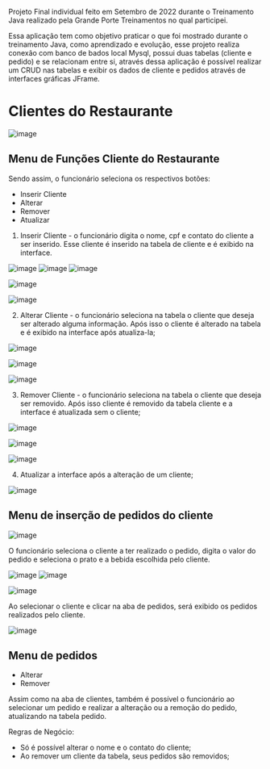 Projeto Final individual feito em Setembro de 2022 durante o Treinamento Java realizado pela Grande Porte Treinamentos no qual participei.

Essa aplicação tem como objetivo praticar o que foi mostrado durante o treinamento Java, como aprendizado e evolução, esse projeto realiza conexão 
com banco de bados local Mysql, possui duas tabelas (cliente e pedido) e se relacionam entre si, através dessa aplicação é possível 
realizar um CRUD nas tabelas e exibir os dados de cliente e pedidos através de interfaces gráficas JFrame.

# Clientes do Restaurante

![image](https://user-images.githubusercontent.com/68198636/194935379-4302ab13-78ed-4c10-80aa-87ff44c825c9.png)

 
## Menu de Funções Cliente do Restaurante

Sendo assim, o funcionário  seleciona os respectivos botões: 

  * Inserir Cliente
  * Alterar
  * Remover
  * Atualizar
  
   1. Inserir Cliente - o funcionário digita o nome, cpf e contato do cliente a ser inserido. Esse cliente é inserido na tabela de cliente e é exibido na interface.  
   
   ![image](https://user-images.githubusercontent.com/68198636/194936716-32aac772-d3ae-421e-bd8e-0748c64d15a1.png) 
   ![image](https://user-images.githubusercontent.com/68198636/194936760-88572c8b-c945-4921-b205-610e74e35f50.png)
   ![image](https://user-images.githubusercontent.com/68198636/194936899-81135b0d-05b6-48bb-960b-d5788610e41a.png)
    
   ![image](https://user-images.githubusercontent.com/68198636/194936976-236424b8-cc55-4771-b11e-9d754e50a1ef.png)
   
   ![image](https://user-images.githubusercontent.com/68198636/194937025-adc3ca1e-59c7-49ad-acf0-b62bfaf03750.png)

   2. Alterar Cliente - o funcionário seleciona na tabela o cliente que deseja ser alterado alguma informação. 
      Após isso o cliente é alterado na tabela e é exibido na interface após atualiza-la;
   
   ![image](https://user-images.githubusercontent.com/68198636/194937226-7283aaf3-2f31-4fe0-9284-72aecac1935a.png)
   
   ![image](https://user-images.githubusercontent.com/68198636/194937607-f68e7ceb-e541-4400-91aa-bb5148a8afc1.png)

   ![image](https://user-images.githubusercontent.com/68198636/194937685-16cbd96e-2848-40f8-94b8-f9364fc716de.png)
   
   3. Remover Cliente -  o funcionário seleciona na tabela o cliente que deseja ser removido. 
      Após isso cliente é removido da tabela cliente e a interface é atualizada sem o cliente;
   
   ![image](https://user-images.githubusercontent.com/68198636/194938099-bb43b58c-f098-4986-84cd-7c0656b2af0c.png)
   
   ![image](https://user-images.githubusercontent.com/68198636/194938161-2f5807a4-a856-4c0e-a32a-97551480b65f.png)
   
   ![image](https://user-images.githubusercontent.com/68198636/194938201-0b645c85-c977-45f0-8ae5-32217acbc1a1.png)

   4. Atualizar a interface após a alteração de um cliente;
   
   ![image](https://user-images.githubusercontent.com/68198636/194938321-2ac93c56-c694-4a90-b4bf-ac981a1bae0d.png)

  ## Menu de inserção de pedidos do cliente
  
  ![image](https://user-images.githubusercontent.com/68198636/194939280-3558cdbe-285b-417d-b3d3-7ecf8aabc373.png)
  
  O funcionário seleciona o cliente a ter realizado o pedido, digita o valor do pedido e seleciona o prato e a bebida escolhida pelo cliente.
  
  ![image](https://user-images.githubusercontent.com/68198636/194938974-aa1a1795-b64a-4562-b1cb-d060c88b8815.png)
  ![image](https://user-images.githubusercontent.com/68198636/194939002-bf7004d7-e046-4487-982e-8cf40a784b09.png)
  
  ![image](https://user-images.githubusercontent.com/68198636/194939246-d657cfb0-1c1b-4216-93f1-da4d1d3b62a6.png)
  
  Ao selecionar o cliente e clicar na aba de pedidos, será exibido os pedidos realizados pelo cliente.
  
  ![image](https://user-images.githubusercontent.com/68198636/194939405-bcfbd1f6-ea49-4210-b4ab-f9d1ae54e70c.png)

  ## Menu de pedidos
  
  * Alterar
  * Remover
  
  Assim como na aba de clientes, também é possível o funcionário ao selecionar um pedido e realizar a alteração ou a remoção do pedido, atualizando na tabela pedido.
  
  Regras de Negócio:
  
  * Só é possível alterar o nome e o contato do cliente;
  * Ao remover um cliente da tabela, seus pedidos são removidos;

